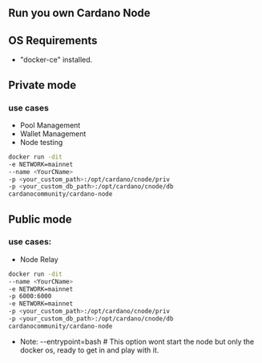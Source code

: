 ## Run you own __Cardano Node__ 

## OS Requirements

- "docker-ce" installed.

## Private mode

### use cases

- Pool Management
- Wallet Management
- Node testing

```bash
docker run -dit 
-e NETWORK=mainnet 
--name <YourCName>
-p <your_custom_path>:/opt/cardano/cnode/priv
-p <your_custom_db_path>:/opt/cardano/cnode/db
cardanocommunity/cardano-node 
```

## Public mode

### use cases:

- Node Relay

```bash
docker run -dit 
--name <YourCName> 
-e NETWORK=mainnet
-p 6000:6000
-e NETWORK=mainnet  
-p <your_custom_path>:/opt/cardano/cnode/priv
-p <your_custom_db_path>:/opt/cardano/cnode/db
cardanocommunity/cardano-node 
```

* Note: --entrypoint=bash       # This option wont start the node but only the docker os, ready to get in and play with it.